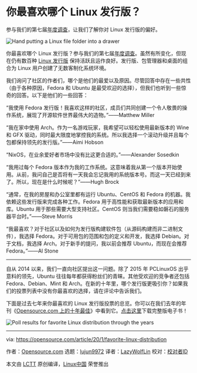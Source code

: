 [#]: collector: (lujun9972)
[#]: translator: (LazyWolfLin)
[#]: reviewer: ( )
[#]: publisher: ( )
[#]: url: ( )
[#]: subject: (What's your favorite Linux distribution?)
[#]: via: (https://opensource.com/article/20/1/favorite-linux-distribution)
[#]: author: (Opensource.com https://opensource.com/users/admin)

你最喜欢哪个 Linux 发行版？
======
参与我们的第七届[年度调查][5]，让我们了解你对 Linux 发行版的偏好。

![Hand putting a Linux file folder into a drawer][1]

你最喜欢哪个 Linux 发行版？参与我们的第七届[年度调查][5]。虽然有所变化，但现在仍有数百种 [Linux 发行版][2] 保持活跃且运作良好。发行版、包管理器和桌面的组合为 Linux 用户创建了无数客制化系统环境。

我们询问了社区的作者们，哪个是他们的最爱以及原因。尽管回答中存在一些共性（由于各种原因，Fedora 和 Ubuntu 是最受欢迎的选择），但我们也听到一些惊奇的回答。以下是他们的一些回答：

“我使用 Fedora 发行版！我喜欢这样的社区，成员们共同创建一个令人敬畏的操作系统，展现了开源软件世界最伟大的造物。”——Matthew Miller

“我在家中使用 Arch。作为一名游戏玩家，我希望可以轻松使用最新版本的 Wine 和 GFX 驱动，同时最大限度地掌控我的系统。所以我选择一个滚动升级并且每个包都保持领先的发行版。”——Aimi Hobson

“NixOS，在业余爱好者市场中没有比这更合适的。”——Alexander Sosedkin

“我用过每个 Fedora 版本作为我的工作系统。这意味着我从第一个版本开始使用。从前，我问自己是否将有一天我会忘记我用的系统版本号。而这一天已经到来了。所以，现在是什么时候呢？”——Hugh Brock

“通常，在我的房屋和办公室里都有运行 Ubuntu、CentOS 和 Fedora 的机器。我依赖这些发行版来完成各种工作。Fedora 用于高性能和获取最新版本的应用和库。Ubuntu 用于那些需要大型支持社区。CentOS 则当我们需要稳如磐石的服务器平台时。”——Steve Morris

“我最喜欢？对于社区以及如何为发行版构建软件包（从源码构建而非二进制文件），我选择 Fedora。对于可用包的范围和包的定义和开发，我选择 Debian。对于文档，我选择 Arch。对于新手的提问，我以前会推荐 Ubuntu，而现在会推荐 Fedora。”——Al Stone

* * *

自从 2014 以来，我们一直向社区提出这一问题。除了 2015 年 PCLinuxOS 出乎意料的领先，Ubuntu 往往每年都获得粉丝们的青睐。其他受欢迎的竞争者还包括 Fedora、Debian、Mint 和 Arch。在新的十年里，哪个发行版更吸引你？如果我们的投票列表中没有你最喜欢的选择，请在评论中告诉我们。

下面是过去七年来你最喜欢的 Linux 发行版投票的总览。你可以在我们去年的年刊《[Opensource.com 上的十年最佳][3]》中看到它。[点击这里][3]下载完整版电子书！

![Poll results for favorite Linux distribution through the years][4]

--------------------------------------------------------------------------------

via: https://opensource.com/article/20/1/favorite-linux-distribution

作者：[Opensource.com][a]
选题：[lujun9972][b]
译者：[LazyWolfLin](https://github.com/LazyWolfLin)
校对：[校对者ID](https://github.com/校对者ID)

本文由 [LCTT](https://github.com/LCTT/TranslateProject) 原创编译，[Linux中国](https://linux.cn/) 荣誉推出

[a]: https://opensource.com/users/admin
[b]: https://github.com/lujun9972
[1]: https://opensource.com/sites/default/files/styles/image-full-size/public/lead-images/yearbook-haff-rx-linux-file-lead_0.png?itok=-i0NNfDC (Hand putting a Linux file folder into a drawer)
[2]: https://distrowatch.com/
[3]: https://opensource.com/downloads/2019-yearbook-special-edition
[4]: https://opensource.com/sites/default/files/pictures/linux-distributions-through-the-years.jpg (favorite Linux distribution through the years)
[5]: https://opensource.com/article/20/1/favorite-linux-distribution
